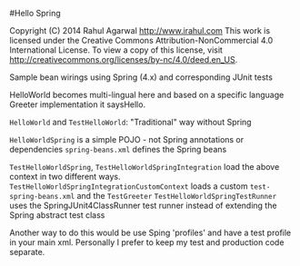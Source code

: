 #Hello Spring

Copyright (C) 2014 Rahul Agarwal
http://www.irahul.com
This work is licensed under the Creative Commons Attribution-NonCommercial 4.0 International License. To view a copy of this license, visit http://creativecommons.org/licenses/by-nc/4.0/deed.en_US.

Sample bean wirings using Spring (4.x) and corresponding JUnit tests

HelloWorld becomes multi-lingual here and based on a specific language Greeter implementation it saysHello.

`HelloWorld` and `TestHelloWorld`: "Traditional" way without Spring

`HelloWorldSpring` is a simple POJO - not Spring annotations or dependencies
`spring-beans.xml` defines the Spring beans

`TestHelloWorldSpring`, `TestHelloWorldSpringIntegration` load the above context in two different ways.
`TestHelloWorldSpringIntegrationCustomContext` loads a custom `test-spring-beans.xml` and the `TestGreeter`
`TestHelloWorldSpringTestRunner` uses the SpringJUnit4ClassRunner test runner instead of extending the Spring abstract test class

Another way to do this would be use Sping 'profiles' and have a test profile in your main xml. 
Personally I prefer to keep my test and production code separate.
